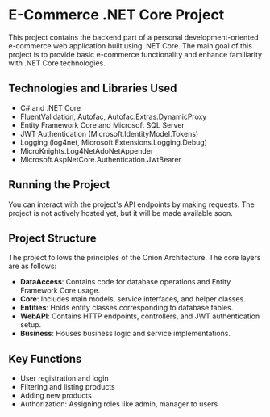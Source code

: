 <h1>E-Commerce .NET Core Project</h1>

<p>This project contains the backend part of a personal development-oriented e-commerce web application built using .NET Core. The main goal of this project is to provide basic e-commerce functionality and enhance familiarity with .NET Core technologies.</p>

<h2>Technologies and Libraries Used</h2>

<ul>
    <li>C# and .NET Core</li>
    <li>FluentValidation, Autofac, Autofac.Extras.DynamicProxy</li>
    <li>Entity Framework Core and Microsoft SQL Server</li>
    <li>JWT Authentication (Microsoft.IdentityModel.Tokens)</li>
    <li>Logging (log4net, Microsoft.Extensions.Logging.Debug)</li>
    <li>MicroKnights.Log4NetAdoNetAppender</li>
    <li>Microsoft.AspNetCore.Authentication.JwtBearer</li>
</ul>

<h2>Running the Project</h2>

<p>You can interact with the project's API endpoints by making requests. The project is not actively hosted yet, but it will be made available soon.</p>

<h2>Project Structure</h2>

<p>The project follows the principles of the Onion Architecture. The core layers are as follows:</p>

<ul>
    <li><strong>DataAccess</strong>: Contains code for database operations and Entity Framework Core usage.</li>
    <li><strong>Core</strong>: Includes main models, service interfaces, and helper classes.</li>
    <li><strong>Entities</strong>: Holds entity classes corresponding to database tables.</li>
    <li><strong>WebAPI</strong>: Contains HTTP endpoints, controllers, and JWT authentication setup.</li>
    <li><strong>Business</strong>: Houses business logic and service implementations.</li>
</ul>

<h2>Key Functions</h2>

<ul>
    <li>User registration and login</li>
    <li>Filtering and listing products</li>
    <li>Adding new products</li>
    <li>Authorization: Assigning roles like admin, manager to users</li>
</ul>
